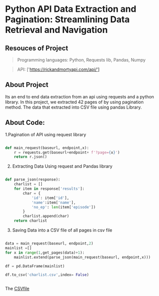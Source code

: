 # Python API Data Extraction and Pagination: Streamlining Data Retrieval and Navigation

## Resouces of Project

> Programming languages: Python, Requests lib, Pandas, Numpy

> API: ['https://rickandmortyapi.com/api/']

## About Project

Its an end to end data extraction from an api using requests and a python library. In this project, we extracted 42 pages of by using pagination method. 
The data that extracted into CSV file using pandas Library.



## About Code:

1.Pagination of API using request library

```python

def main_request(baseurl, endpoint,x):
    r = requests.get(baseurl+endpoint+ f'?page={x}')
    return r.json()


```

2. Extracting Data Using request and Pandas library

``` python

def parse_json(response):
    charlist = []
    for item in response['results']:
        char = {
            'id': item['id'],
            'name':item['name'],
            'no_ep': len(item['episode'])
        }
        charlist.append(char)
    return charlist


```


3. Saving Data into a CSV file of all pages in csv file

``` python

data = main_request(baseurl, endpoint,2)
mainlist =[]
for x in range(1,get_pages(data)+1):
    mainlist.extend(parse_json(main_request(baseurl, endpoint,x)))

df = pd.DataFrame(mainlist)

df.to_csv('charlist.csv',index= False)



```

The [CSVfile](https://github.com/RaghucharanV/python_api_projects/blob/main/Pagination_DE/charlist.csv)



